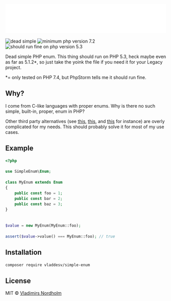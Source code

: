 ![SimpleEnum](header.svg)

![dead simple](https://img.shields.io/badge/dead-simple-111)
![minimum php version 7.2](https://img.shields.io/packagist/php-v/vladdesv/simple-enum?color=8892BF&logo=php)
![should run fine on php version 5.3](https://img.shields.io/badge/php-^5.3%20*-yellow?logo=php)

Dead simple PHP enum. This thing should run on PHP 5.3, heck maybe even as far as 5.1.2*, so just take the yoink the file if you need it for your Legacy project.

*= only tested on PHP 7.4, but PhpStorm tells me it should run fine.

## Why?
I come from C-like languages with proper enums. Why is there no such simple, built-in, proper, enum in PHP?

Other third party alternatives (see [this](https://github.com/spatie/enum), [this](https://github.com/myclabs/php-enum), and [this](https://github.com/marc-mabe/php-enum) for instance) are overly complicated for my needs. This should probably solve it for most of my use cases.

## Example

```php
<?php

use SimpleEnum\Enum;

class MyEnum extends Enum
{
    public const foo = 1;
    public const bar = 2;
    public const baz = 3;
}


$value = new MyEnum(MyEnum::foo);

assert($value->value() === MyEnum::foo); // true

```

## Installation

```sh
composer require vladdesv/simple-enum
```

## License
MIT © [Vladimirs Nordholm](https://github.com/vladdeSV)

